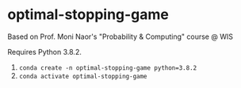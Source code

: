 # optimal-stopping-game
Based on Prof. Moni Naor's "Probability &amp; Computing" course @ WIS

Requires Python 3.8.2.
1. `conda create -n optimal-stopping-game python=3.8.2`
2. `conda activate optimal-stopping-game`
